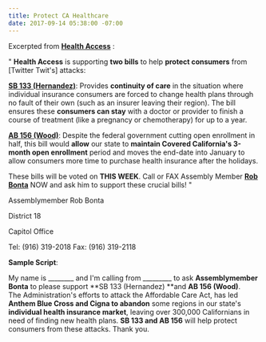 ```yaml
---
title: Protect CA Healthcare
date: 2017-09-14 05:38:00 -07:00
---
```


Excerpted from [**Health Access**](http://www.health-access.org/) :

"   **Health Access** is supporting **two bills** to help **protect consumers** from [Twitter Twit's] attacks:

[**SB 133 (Hernandez)**](http://sd22.senate.ca.gov/news/2017-08-29-893-kpcc-bill-aims-help-those-complex-conditions-if-their-insurer-leaves-market): 
Provides **continuity of care** in the situation where individual insurance consumers are forced to change health plans through no fault of their own (such as an insurer leaving their region). The bill ensures these **consumers can stay** with a doctor or provider to finish a course of treatment (like a pregnancy or chemotherapy) for up to a year. 

[**AB 156 (Wood)**](https://leginfo.legislature.ca.gov/faces/billNavClient.xhtml?bill_id=201720180AB156): 
Despite the federal government cutting open enrollment in half, this bill would **allow** our state to **maintain Covered California's 3-month open enrollment** period and moves the end-date into January to allow consumers more time to purchase health insurance after the holidays. 

These bills will be voted on **THIS WEEK**. Call or FAX Assembly Member [**Rob Bonta**](https://a18.asmdc.org/) NOW and ask him to support these crucial bills!  "

Assemblymember Rob Bonta

District 18

Capitol Office

Tel: (916) 319-2018
Fax: (916) 319-2118

**Sample Script**:

My name is ________ and I'm calling from _________ to ask **Assemblymember Bonta** to please support **SB 133 (Hernandez) **and **AB 156 (Wood)**.  
The Administration's efforts to attack the Affordable Care Act, has led **Anthem Blue Cross and Cigna to abandon** some regions in our state's **individual health insurance market**, leaving over 300,000 Californians in need of finding new health plans.  **SB 133 and AB 156** will help protect consumers from these attacks.  Thank you.
